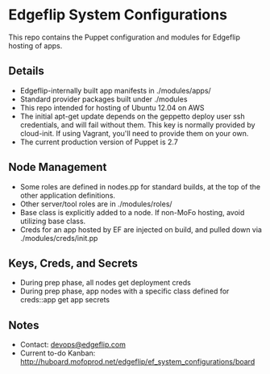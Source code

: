 # Edgeflip System Configurations

This repo contains the Puppet configuration and modules
for Edgeflip hosting of apps.


## Details
* Edgeflip-internally built app manifests in ./modules/apps/
* Standard provider packages built under ./modules
* This repo intended for hosting of Ubuntu 12.04 on AWS
* The initial apt-get update depends on the geppetto deploy user ssh
  credentials, and will fail without them. This key is normally provided
  by cloud-init. If using Vagrant, you'll need to provide them on your own.
* The current production version of Puppet is 2.7


## Node Management
* Some roles are defined in nodes.pp for standard builds, at the top of the other application definitions.
* Other server/tool roles are in ./modules/roles/
* Base class is explicitly added to a node.  If non-MoFo hosting, avoid utilizing base class.
* Creds for an app hosted by EF are injected on build, and pulled down via ./modules/creds/init.pp

## Keys, Creds, and Secrets
* During prep phase, all nodes get deployment creds
* During prep phase, app nodes with a specific class defined for creds::app get app secrets

## Notes
* Contact: devops@edgeflip.com
* Current to-do Kanban: http://huboard.mofoprod.net/edgeflip/ef_system_configurations/board


